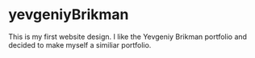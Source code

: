 # yevgeniyBrikman
This is my first website design. I like the Yevgeniy Brikman portfolio and decided to make myself a similiar portfolio.
